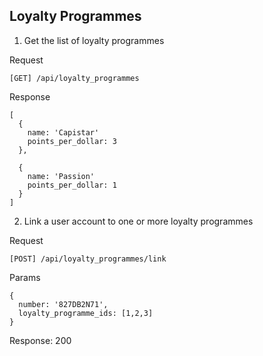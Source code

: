 Loyalty Programmes
------------------

1. Get the list of loyalty programmes

Request

`[GET] /api/loyalty_programmes`

Response

```
[
  {
    name: 'Capistar'
    points_per_dollar: 3
  },

  {
    name: 'Passion'
    points_per_dollar: 1
  }
]

```


2. Link a user account to one or more loyalty programmes

Request

`[POST] /api/loyalty_programmes/link`

Params

```
{
  number: '827DB2N71',
  loyalty_programme_ids: [1,2,3]
}
```

Response: 200

